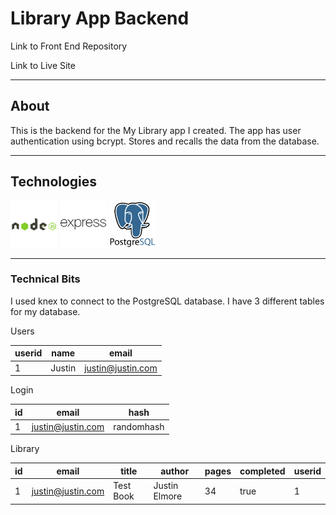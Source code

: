 # Library App Backend

Link to Front End Repository

Link to Live Site

---

## About

This is the backend for the My Library app I created. The app has user
authentication using bcrypt. Stores and recalls the data from the database.

---

## Technologies

<img src='https://raw.githubusercontent.com/devicons/devicon/9f4f5cdb393299a81125eb5127929ea7bfe42889/icons/nodejs/nodejs-original-wordmark.svg' width="75px" style="background-color: white">
<img src='https://raw.githubusercontent.com/devicons/devicon/9f4f5cdb393299a81125eb5127929ea7bfe42889/icons/express/express-original-wordmark.svg' width="75px" style="background-color: white">
<img src='https://raw.githubusercontent.com/devicons/devicon/9f4f5cdb393299a81125eb5127929ea7bfe42889/icons/postgresql/postgresql-original-wordmark.svg' width="75px" style="background-color: white">

---

### Technical Bits

I used knex to connect to the PostgreSQL database. I have 3 different tables for
my database.

Users

| userid | name   | email             |
| ------ | ------ | ----------------- |
| 1      | Justin | justin@justin.com |

Login

| id  | email             | hash       |
| --- | ----------------- | ---------- |
| 1   | justin@justin.com | randomhash |

Library

| id  | email             | title     | author        | pages | completed | userid |
| --- | ----------------- | --------- | ------------- | ----- | --------- | ------ |
| 1   | justin@justin.com | Test Book | Justin Elmore | 34    | true      | 1      |
